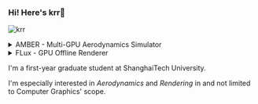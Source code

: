 ### Hi! Here's krr👋

![krr](https://komarev.com/ghpvc/?username=kririae)

<details>
<summary>AMBER - Multi-GPU Aerodynamics Simulator</summary>
  
![](https://p.sda1.dev/18/4699cc4a24721dfcd17f5220dec7726a/teaser.png)
</details>

<details>
<summary>FLux - GPU Offline Renderer</summary>
  
![](https://s2.loli.net/2024/07/30/ayhIU136GBLEwXg.jpg)
> Get a full-size version [here](https://p.sda1.dev/18/80885cee54d9a7b8986f56ded08b20df/mclaren-without-text.png).
</details>

I'm a first-year graduate student at ShanghaiTech University.

I'm especially interested in *Aerodynamics* and *Rendering* in and not limited to Computer Graphics' scope.

